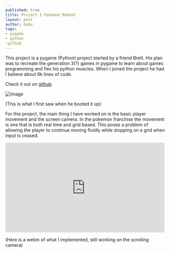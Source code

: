 ```yaml
---
published: true
title: Project 1 Pokemon Reboot
layout: post
author: Gabe
tags: 
- pygame
- python
-github
---
```


This project is a pygame (Python) project started by a friend Brett. His plan was to recreate the generation 3(?) games in pygame to learn about games programming and flex his python muscles. When I joined the project he had I believe about 6k lines of code.

Check it out on [github](https://github.com/B1anky/Pokemon-Game)

![image](https://31.media.tumblr.com/d7f384cf0638331fa0b1f3ef3c550302/tumblr_inline_nj0urrFyvy1r786p5.png)

(This is what I first saw when he booted it up)

For this project, the main thing I have worked on is the basic player movement and the screen camera. In the pokemon franchise the movement is one that is both real time and grid based. This poses a problem of allowing the player to continue moving fluidly while stopping on a grid when input is ceased.&nbsp;

<iframe width="500" height="281" id="youtube_iframe" src="https://www.youtube.com/embed/XyLFcIKnzLg?feature=oembed&amp;enablejsapi=1&amp;origin=https://safe.txmblr.com&amp;wmode=opaque" frameborder="0"></iframe>

(Here is a webm of what I implemented, still working on the scrolling camera)